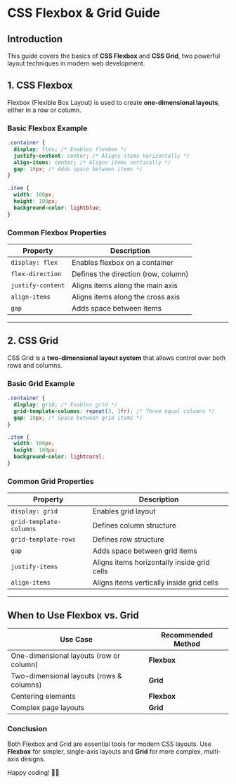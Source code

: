 # CSS Flexbox & Grid Guide

## Introduction
This guide covers the basics of **CSS Flexbox** and **CSS Grid**, two powerful layout techniques in modern web development.

## 1. CSS Flexbox
Flexbox (Flexible Box Layout) is used to create **one-dimensional layouts**, either in a row or column.

### **Basic Flexbox Example**
```css
.container {
  display: flex; /* Enables flexbox */
  justify-content: center; /* Aligns items horizontally */
  align-items: center; /* Aligns items vertically */
  gap: 10px; /* Adds space between items */
}

.item {
  width: 100px;
  height: 100px;
  background-color: lightblue;
}
```

### **Common Flexbox Properties**
| Property | Description |
|----------|------------|
| `display: flex` | Enables flexbox on a container |
| `flex-direction` | Defines the direction (row, column) |
| `justify-content` | Aligns items along the main axis |
| `align-items` | Aligns items along the cross axis |
| `gap` | Adds space between items |

---

## 2. CSS Grid
CSS Grid is a **two-dimensional layout system** that allows control over both rows and columns.

### **Basic Grid Example**
```css
.container {
  display: grid; /* Enables grid */
  grid-template-columns: repeat(3, 1fr); /* Three equal columns */
  gap: 10px; /* Space between grid items */
}

.item {
  width: 100px;
  height: 100px;
  background-color: lightcoral;
}
```

### **Common Grid Properties**
| Property | Description |
|----------|------------|
| `display: grid` | Enables grid layout |
| `grid-template-columns` | Defines column structure |
| `grid-template-rows` | Defines row structure |
| `gap` | Adds space between grid items |
| `justify-items` | Aligns items horizontally inside grid cells |
| `align-items` | Aligns items vertically inside grid cells |

---

## When to Use Flexbox vs. Grid
| Use Case | Recommended Method |
|----------|--------------------|
| One-dimensional layouts (row or column) | **Flexbox** |
| Two-dimensional layouts (rows & columns) | **Grid** |
| Centering elements | **Flexbox** |
| Complex page layouts | **Grid** |

### **Conclusion**
Both Flexbox and Grid are essential tools for modern CSS layouts. Use **Flexbox** for simpler, single-axis layouts and **Grid** for more complex, multi-axis designs.

Happy coding! 🎨🚀

